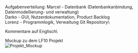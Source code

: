 Aufgabenverteilung:
Marcel - Datenbank (Datenbankanbindung, Datenmodellierung- und verwaltung)\
Darko - GUI, Nutzerdokumentation, Product Backlog\
Lorenz - Programmlogik, Verwaltung Git Repository\

Kommentare auf Englisch\

Mockup zu dem LF10 Projekt\
![Projekt_Mockup](https://github.com/LorackDev/VinylCollector/assets/153488926/501bf28f-6b23-43e8-86e1-c7601ed9da8e)
